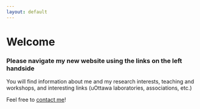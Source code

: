 ```yaml
---
layout: default
---
```


# Welcome

### Please navigate my new website using the links on the left handside

You will find information about me and my research interests, teaching and workshops, and interesting links (uOttawa laboratories, associations, etc.)

Feel free to [contact me](mailto::fdesm014@uottawa.ca)!



